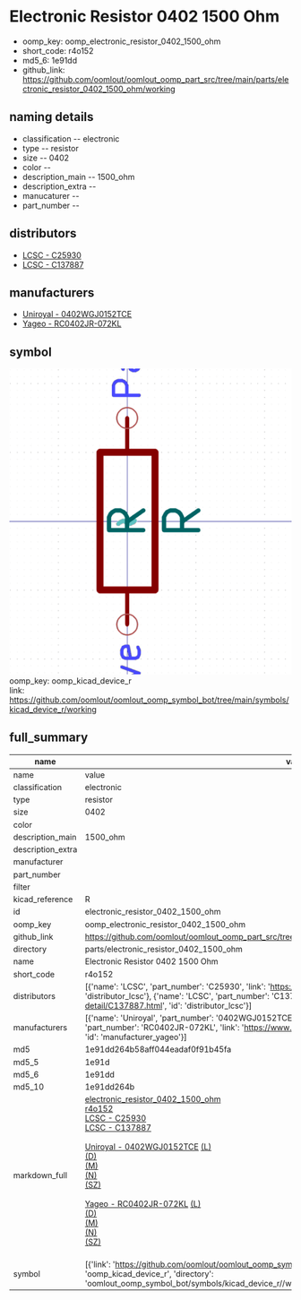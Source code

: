 # Electronic Resistor 0402 1500 Ohm

  
* oomp_key: oomp_electronic_resistor_0402_1500_ohm 
* short_code: r4o152
* md5_6: 1e91dd  
* github_link: https://github.com/oomlout/oomlout_oomp_part_src/tree/main/parts/electronic_resistor_0402_1500_ohm/working  
## naming details
* classification -- electronic
* type -- resistor
* size -- 0402
* color -- 
* description_main -- 1500_ohm
* description_extra -- 
* manucaturer -- 
* part_number -- 

## distributors
* [LCSC - C25930](https://lcsc.com/product-detail/C25930.html)  
* [LCSC - C137887](https://lcsc.com/product-detail/C137887.html)  

## manufacturers
* [Uniroyal - 0402WGJ0152TCE]()  
* [Yageo - RC0402JR-072KL](https://www.yageo.com/en/Chart/Download/pdf/RC0402JR-072KL)  

## symbol

![](symbol/0/working/working_600.png)  
oomp_key: oomp_kicad_device_r  
link: https://github.com/oomlout/oomlout_oomp_symbol_bot/tree/main/symbols/kicad_device_r/working  


## full_summary
| name | value | 
| --- | --- | 
| name | value | 
| classification | electronic | 
| type | resistor | 
| size | 0402 | 
| color |  | 
| description_main | 1500_ohm | 
| description_extra |  | 
| manufacturer |  | 
| part_number |  | 
| filter |  | 
| kicad_reference | R | 
| id | electronic_resistor_0402_1500_ohm | 
| oomp_key | oomp_electronic_resistor_0402_1500_ohm | 
| github_link | https://github.com/oomlout/oomlout_oomp_part_src/tree/main/parts/electronic_resistor_0402_1500_ohm/working | 
| directory | parts/electronic_resistor_0402_1500_ohm | 
| name | Electronic Resistor 0402 1500 Ohm | 
| short_code | r4o152 | 
| distributors | [{'name': 'LCSC', 'part_number': 'C25930', 'link': 'https://lcsc.com/product-detail/C25930.html', 'id': 'distributor_lcsc'}, {'name': 'LCSC', 'part_number': 'C137887', 'link': 'https://lcsc.com/product-detail/C137887.html', 'id': 'distributor_lcsc'}] | 
| manufacturers | [{'name': 'Uniroyal', 'part_number': '0402WGJ0152TCE', 'link': '', 'id': 'manufacturer_uniroyal'}, {'name': 'Yageo', 'part_number': 'RC0402JR-072KL', 'link': 'https://www.yageo.com/en/Chart/Download/pdf/RC0402JR-072KL', 'id': 'manufacturer_yageo'}] | 
| md5 | 1e91dd264b58aff044eadaf0f91b45fa | 
| md5_5 | 1e91d | 
| md5_6 | 1e91dd | 
| md5_10 | 1e91dd264b | 
| markdown_full | [electronic_resistor_0402_1500_ohm](https://github.com/oomlout/oomlout_oomp_part_src/tree/main/parts/electronic_resistor_0402_1500_ohm/working)<br>[r4o152](https://github.com/oomlout/oomlout_oomp_part_src/tree/main/parts/electronic_resistor_0402_1500_ohm/working)<br>[LCSC - C25930<br>](https://lcsc.com/product-detail/C25930.html)[LCSC - C137887<br>](https://lcsc.com/product-detail/C137887.html)<br>[Uniroyal - 0402WGJ0152TCE]() [(L)<br>](https://www.lcsc.com/search?q=0402WGJ0152TCE)[(D)<br>](https://www.digikey.com/en/products?,keywords=0402WGJ0152TCE)[(M)<br>](https://www.mouser.com/Search/Refine?Keyword=0402WGJ0152TCE)[(N)<br>](https://www.newark.com/search?st=0402WGJ0152TCE)[(SZ)<br>](https://so.szlcsc.com/global.html?k=0402WGJ0152TCE)<br>[Yageo - RC0402JR-072KL](https://www.yageo.com/en/Chart/Download/pdf/RC0402JR-072KL) [(L)<br>](https://www.lcsc.com/search?q=RC0402JR-072KL)[(D)<br>](https://www.digikey.com/en/products?,keywords=RC0402JR-072KL)[(M)<br>](https://www.mouser.com/Search/Refine?Keyword=RC0402JR-072KL)[(N)<br>](https://www.newark.com/search?st=RC0402JR-072KL)[(SZ)<br>](https://so.szlcsc.com/global.html?k=RC0402JR-072KL)<br> | 
| symbol | [{'link': 'https://github.com/oomlout/oomlout_oomp_symbol_bot/tree/main/symbols/kicad_device_r', 'oomp_key': 'oomp_kicad_device_r', 'directory': 'oomlout_oomp_symbol_bot/symbols/kicad_device_r//working/working.kicad_sym'}] | 
